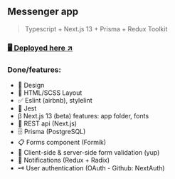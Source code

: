 ## Messenger app

> Typescript + Next.js 13 + Prisma + Redux Toolkit

### [🖥️ Deployed here ↗️](https://messenger-nextjs.vercel.app)

### Done/features:
* 🎨 Design
* 📝 HTML/SCSS Layout
* ✅ Eslint (airbnb), stylelint
* 🧪 Jest
* β Next.js 13 (beta) features: app folder, fonts
* 📠 REST api (Next.js)
* 🗄️ Prisma (PostgreSQL)
* 📋 Forms component (Formik)
* 🔏 Client-side & server-side form validation (yup)
* 🔔 Notifications (Redux + Radix)
* 🗝️ User authentication (OAuth - Github: NextAuth)

